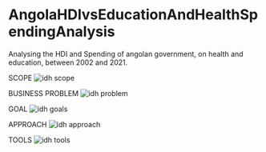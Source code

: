 # AngolaHDIvsEducationAndHealthSpendingAnalysis
Analysing the HDI and Spending of angolan government, on health and education, between 2002 and 2021.


SCOPE
![idh scope](https://github.com/domingosdeeulariadumba/AngolaHDIvsEducationAndHealthSpendingAnalysis/assets/110714056/4477b2c9-c43d-43e1-9347-911592110709)

BUSINESS PROBLEM
![idh problem](https://github.com/domingosdeeulariadumba/AngolaHDIvsEducationAndHealthSpendingAnalysis/assets/110714056/17da201c-b726-4c65-953c-11c3f20465a9)

GOAL
![idh goals](https://github.com/domingosdeeulariadumba/AngolaHDIvsEducationAndHealthSpendingAnalysis/assets/110714056/45beb4f9-a816-4788-a4ff-9e2e452c46f0)

APPROACH
![idh approach](https://github.com/domingosdeeulariadumba/AngolaHDIvsEducationAndHealthSpendingAnalysis/assets/110714056/39614e47-1535-4c23-a977-11306e0654aa)

TOOLS
![idh tools](https://github.com/domingosdeeulariadumba/AngolaHDIvsEducationAndHealthSpendingAnalysis/assets/110714056/ecf29049-3c1f-453a-8d44-a508f6d302a5)
